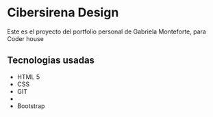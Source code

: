 <h1>Cibersirena Design</h1>
<p>Este es el proyecto del portfolio personal de Gabriela Monteforte, para Coder house</p>

<h2>Tecnologias usadas</h2>
<ul>
    <li>HTML 5</li>
    <li>CSS</li>
    <li>GIT<li>
    <li>Bootstrap</li>
</ul>
